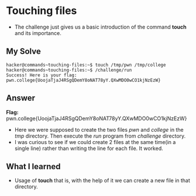 # Touching files
- The challenge just gives us a basic introduction of the command **touch** and its importance.

## My Solve
```
hacker@commands~touching-files:~$ touch /tmp/pwn /tmp/college  
hacker@commands~touching-files:~$ /challenge/run  
Success! Here is your flag:  
pwn.college{UoojaTjaJ4RSgQDemY8oNAT78yY.QXwMDO0wCO1kjNzEzW}  
```  
## Answer
**Flag:** pwn.college{UoojaTjaJ4RSgQDemY8oNAT78yY.QXwMDO0wCO1kjNzEzW}

- Here we were supposed to create the two files *pwn* and *college* in the *tmp* directory. Then execute the *run* program from *challenge* directory.
- I was curious to see if we could create 2 files at the same time(in a single line) rather than writing the line for each file. It worked.


## What I learned

- Usage of **touch** that is, with the help of it we can create a new file in that directory.

